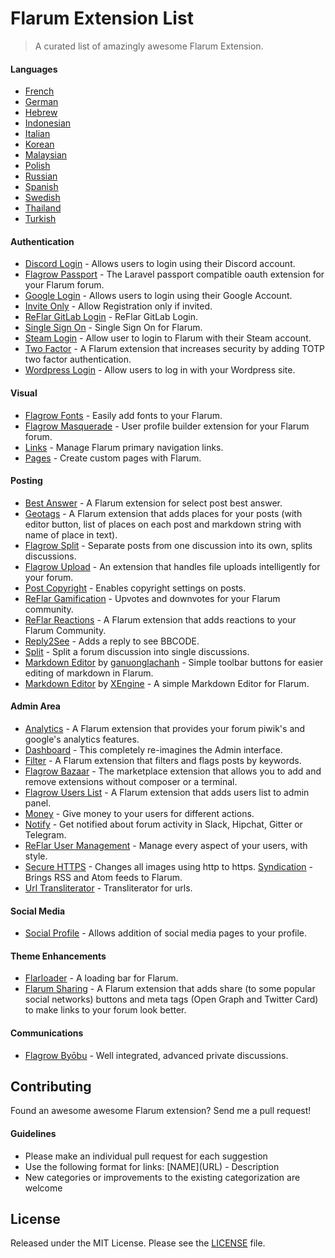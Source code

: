 # Flarum Extension List

> A curated list of amazingly awesome Flarum Extension.


#### Languages
* [French](https://github.com/milescellar/flarum-ext-french)
* [German](https://github.com/Kakifrucht/flarum-de)
* [Hebrew](https://github.com/icecore2/Flarum-hebrew)
* [Indonesian](https://github.com/realodix/flarum-ext-indonesian)
* [Italian](https://github.com/Nearata/flarum-ext-italian)
* [Korean](https://github.com/Comocozy/flarum-ext-korean)
* [Malaysian](https://github.com/ahrasis/flarum-ext-malaysian)
* [Polish](https://github.com/Veriael/flarum-polish)
* [Russian](https://gitlab.com/metastore/flarum/language/russian/flarum-core)
* [Spanish](https://github.com/FlarumES/Spanish)
* [Swedish](https://github.com/heidarKadkhoda/flarum-ext-swedish)
* [Thailand](https://github.com/brarear/flarum-ext-thai)
* [Turkish](https://github.com/enverarslan/flarum-ext-turkish)

#### Authentication
* [Discord Login](https://github.com/pnobbe/flarum-ext-oauth-discord) - Allows users to login using their Discord account.
* [Flagrow Passport](https://github.com/flagrow/passport) - The Laravel passport compatible oauth extension for your Flarum forum.
* [Google Login](https://github.com/johnhearfield/flarum-ext-oauth-google) - Allows users to login using their Google Account.
* [Invite Only](https://github.com/dav-is/flarum-ext-inviteonly) - Allow Registration only if invited.
* [ReFlar GitLab Login](https://gitlab.com/ReDevelopers/ReFlar/oauth-gitlab) - ReFlar GitLab Login.
* [Single Sign On](https://github.com/wuethrich44/flarum-ext-sso) - Single Sign On for Flarum.
* [Steam Login](https://github.com/sijad/flarum-ext-auth-steam) - Allow user to login to Flarum with their Steam account.
* [Two Factor](https://github.com/CDK2020/flarum-ext-twofactor) - A Flarum extension that increases security by adding TOTP two factor authentication.
* [Wordpress Login](https://github.com/krombox/flarum-ext-auth-wordpress) - Allow users to log in with your Wordpress site.

#### Visual
* [Flagrow Fonts](https://github.com/flagrow/fonts) - Easily add fonts to your Flarum.
* [Flagrow Masquerade](https://github.com/flagrow/masquerade) - User profile builder extension for your Flarum forum.
* [Links](https://github.com/sijad/flarum-ext-links) - Manage Flarum primary navigation links.
* [Pages](https://github.com/sijad/flarum-ext-pages) - Create custom pages with Flarum.

#### Posting
* [Best Answer](https://github.com/wiwatsrt/flarum-ext-best-answer) - A Flarum extension for select post best answer.
* [Geotags](https://github.com/avatar4eg/flarum-ext-geotags) - A Flarum extension that adds places for your posts (with editor button, list of places on each post and markdown string with name of place in text).
* [Flagrow Split](https://github.com/flagrow/split) - Separate posts from one discussion into its own, splits discussions.
* [Flagrow Upload](https://github.com/flagrow/upload) - An extension that handles file uploads intelligently for your forum.
* [Post Copyright](https://github.com/WiseClock/flarum-ext-post-copyright) - Enables copyright settings on posts.
* [ReFlar Gamification](https://gitlab.com/ReDevelopers/ReFlar/gamification) - Upvotes and downvotes for your Flarum community.
* [ReFlar Reactions](https://gitlab.com/ReDevelopers/ReFlar/reactions) - A Flarum extension that adds reactions to your Flarum Community.
* [Reply2See](https://github.com/WiseClock/flarum-ext-reply2see) - Adds a reply to see BBCODE.
* [Split](https://github.com/dav-is/flarum-ext-split) - Split a forum discussion into single discussions.
* [Markdown Editor](https://github.com/ganuonglachanh/flarum-ext-markdown-editor) by [ganuonglachanh](https://github.com/ganuonglachanh) - Simple toolbar buttons for easier editing of markdown in Flarum.
* [Markdown Editor](https://github.com/XEngine/flarum-ext-markdown-editor) by [XEngine](https://github.com/XEngine) - A simple Markdown Editor for Flarum.

#### Admin Area
* [Analytics](https://github.com/flagrow/flarum-ext-analytics) - A Flarum extension that provides your forum piwik's and google's analytics features.
* [Dashboard](https://github.com/datitisev/flarum-ext-admindashboard) - This completely re-imagines the Admin interface.
* [Filter](https://github.com/CDK2020/flarum-ext-filter) - A Flarum extension that filters and flags posts by keywords.
* [Flagrow Bazaar](https://github.com/flagrow/bazaar) - The marketplace extension that allows you to add and remove extensions without composer or a terminal.
* [Flagrow Users List](https://github.com/flagrow/users-list) - A Flarum extension that adds users list to admin panel.
* [Money](https://github.com/AntoineFr/flarum-ext-money) - Give money to your users for different actions.
* [Notify](https://github.com/manelizzard/flarum-notify) - Get notified about forum activity in Slack, Hipchat, Gitter or Telegram.
* [ReFlar User Management](https://gitlab.com/ReDevelopers/ReFlar/user-management) - Manage every aspect of your users, with style.
* [Secure HTTPS](https://github.com/dav-is/flarum-ext-securehttps) - Changes all images using http to https.
[Syndication](https://github.com/AmauryCarrade/flarum-ext-syndication) - Brings RSS and Atom feeds to Flarum.
* [Url Transliterator](https://github.com/Avatar4eg/flarum-ext-transliterator) - Transliterator for urls.

#### Social Media
* [Social Profile](https://github.com/dav-is/flarum-ext-socialprofile) - Allows addition of social media pages to your profile.

#### Theme Enhancements
* [Flarloader](https://github.com/EnDylan/Flarloader) - A loading bar for Flarum.
* [Flarum Sharing](https://github.com/radixi0/flarum-ext-sharing) - A Flarum extension that adds share (to some popular social networks) buttons and <head> meta tags (Open Graph and Twitter Card) to make links to your forum look better.

#### Communications
* [Flagrow Byōbu](https://github.com/flagrow/byobu) - Well integrated, advanced private discussions.

## Contributing
Found an awesome awesome Flarum extension? Send me a pull request!

#### Guidelines
* Please make an individual pull request for each suggestion
* Use the following format for links: \[NAME\]\(URL\) - Description
* New categories or improvements to the existing categorization are welcome

## License
Released under the MIT License. Please see the [LICENSE](https://github.com/realodix/flarum-extension-list/blob/master/LICENSE) file.
